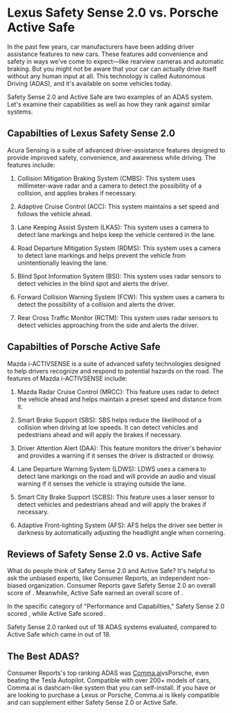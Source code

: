 # Lexus Safety Sense 2.0 vs. Porsche Active Safe

In the past few years, car manufacturers have been adding driver assistance features to new cars. These features add convenience and safety in ways we've come to expect—like rearview cameras and automatic braking. But you might not be aware that your car can actually drive itself without any human input at all. This technology is called Autonomous Driving (ADAS), and it's available on some vehicles today.

Safety Sense 2.0 and Active Safe are two examples of an ADAS system. Let's examine their capabilities as well as how they rank against similar systems.

## Capabilties of Lexus Safety Sense 2.0

Acura Sensing is a suite of advanced driver-assistance features designed to provide improved safety, convenience, and awareness while driving. The features include: 

1. Collision Mitigation Braking System (CMBS): This system uses millimeter-wave radar and a camera to detect the possibility of a collision, and applies brakes if necessary.

2. Adaptive Cruise Control (ACC): This system maintains a set speed and follows the vehicle ahead.

3. Lane Keeping Assist System (LKAS): This system uses a camera to detect lane markings and helps keep the vehicle centered in the lane.

4. Road Departure Mitigation System (RDMS): This system uses a camera to detect lane markings and helps prevent the vehicle from unintentionally leaving the lane.

5. Blind Spot Information System (BSI): This system uses radar sensors to detect vehicles in the blind spot and alerts the driver.

6. Forward Collision Warning System (FCW): This system uses a camera to detect the possibility of a collision and alerts the driver. 

7. Rear Cross Traffic Monitor (RCTM): This system uses radar sensors to detect vehicles approaching from the side and alerts the driver.

## Capabilties of Porsche Active Safe

Mazda i-ACTIVSENSE is a suite of advanced safety technologies designed to help drivers recognize and respond to potential hazards on the road. The features of Mazda i-ACTIVSENSE include: 

1. Mazda Radar Cruise Control (MRCC): This feature uses radar to detect the vehicle ahead and helps maintain a preset speed and distance from it. 

2. Smart Brake Support (SBS): SBS helps reduce the likelihood of a collision when driving at low speeds. It can detect vehicles and pedestrians ahead and will apply the brakes if necessary. 

3. Driver Attention Alert (DAA): This feature monitors the driver&#39;s behavior and provides a warning if it senses the driver is distracted or drowsy. 

4. Lane Departure Warning System (LDWS): LDWS uses a camera to detect lane markings on the road and will provide an audio and visual warning if it senses the vehicle is straying outside the lane. 

5. Smart City Brake Support (SCBS): This feature uses a laser sensor to detect vehicles and pedestrians ahead and will apply the brakes if necessary. 

6. Adaptive Front-lighting System (AFS): AFS helps the driver see better in darkness by automatically adjusting the headlight angle when cornering.

## Reviews of Safety Sense 2.0 vs. Active Safe
What do people think of Safety Sense 2.0 and Active Safe? It's helpful to ask the unbiased experts, like Consumer Reports, an independent non-biased organization. Consumer Reports gave Safety Sense 2.0 an overall score of . Meanwhile, Active Safe earned an overall score of .

In the specific category of "Performance and Capabilties," Safety Sense 2.0 scored , while Active Safe scored .

Safety Sense 2.0 ranked  out of 18 ADAS systems evaluated, compared to Active Safe which came in  out of 18.

## The Best ADAS?
Consumer Reports's top ranking ADAS was [Comma.ai](https://comma.ai?utm_medium=ref&utm_source=jwith&utm_campaign=Lexus)vsPorsche, even beating the Tesla Autopilot. Compatible with over 200+ models of cars, Comma.ai is dashcam-like system that you can self-install. If you have or are looking to purchase a Lexus or Porsche, Comma.ai is likely compatible and can supplement either Safety Sense 2.0 or Active Safe. 

